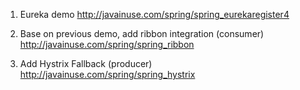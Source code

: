 
1. Eureka demo
http://javainuse.com/spring/spring_eurekaregister4

2. Base on previous demo, add ribbon integration (consumer)
http://javainuse.com/spring/spring_ribbon

3. Add Hystrix Fallback (producer)
http://javainuse.com/spring/spring_hystrix
